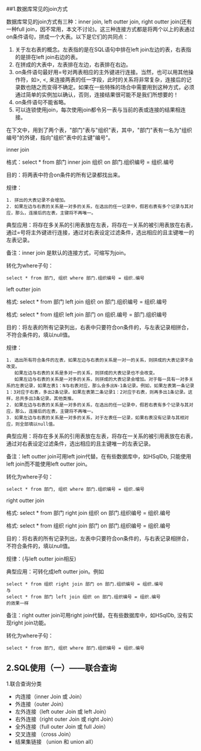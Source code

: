 ##1.数据库常见的join方式

数据库常见的join方式有三种：inner join, left outter join, right outter join(还有一种full join，因不常用，本文不讨论)。这三种连接方式都是将两个以上的表通过on条件语句，拼成一个大表。以下是它们的共同点：

  1. 关于左右表的概念。左表指的是在SQL语句中排在left join左边的表，右表指的是排在left join右边的表。
  2. 在拼成的大表中，左表排在左边，右表排在右边。
  3. on条件语句最好用=号对两表相应的主外键进行连接。当然，也可以用其他操作符，如>, <, 来连接两表的任一字段，此时的关系将非常复杂，连接后的记录数也随之而变得不确定。如果在一些特殊的场合中需要用到这种方式，必须通过简单的实例加以确认，否则，连接结果很可能不是我们所想要的！
  4. on条件语句不能省略。
  5. 可以连锁使用join，每次使用join都令另一表与当前的表或连接的结果相连接。


在下文中，用到了两个表，"部门"表与"组织"表，其中，"部门"表有一名为"组织编号"的外键，指向"组织"表中的主键"编号"。

inner join

  格式：select * from 部门 inner join 组织 on 部门.组织编号 = 组织.编号

  目的：将两表中符合on条件的所有记录都找出来。

  规律：

    1. 拼出的大表记录不会增加。
    2. 如果左边与右表的关系是一对多的关系，在选出的任一记录中，假若右表有多个记录与其对应，那么，连接后的左表，主键将不再唯一。

  典型应用：将存在多关系的引用表放在左表，将存在一关系的被引用表放在右表，通过=号将主外键进行连接，通过对右表设定过滤条件，选出相应的且主键唯一的左表记录。

  备注：inner join 是默认的连接方式，可缩写为join。

  转化为where子句：

    select * from 部门, 组织 where 部门.组织编号 = 组织.编号

 

left outter join

  格式: select * from 部门 left join 组织 on 部门.组织编号 = 组织.编号

  格式: select * from 组织 left join 部门 on 组织.编号 = 部门.组织编号

  目的：将左表的所有记录列出，右表中只要符合on条件的，与左表记录相拼合，不符合条件的，填以null值。

  规律：

    1. 选出所有符合条件的左表，如果左边与右表的关系是一对一的关系，则拼成的大表记录不会改变。
       如果左边与右表的关系是多对一的关系，则拼成的大表记录也不会改变。
       如果左边与右表的关系是一对多的关系，则拼成的大表记录会增加。对于每一具有一对多关系的左表记录，如果左表1：N与右表对应，那么会多出N-1条记录。例如，如果左表第一条记录1：3对应于右表，多出2条记录。如果左表第二条记录1：2对应于右表，则再多出1条记录。这样，总共多出3条记录。其他类推。
    2. 如果左边与右表的关系是一对多的关系，在选出的任一记录中，假若右表有多个记录与其对应，那么，连接后的左表，主键将不再唯一。
    3. 如果左边与右表的关系是一对多的关系，对于左表任一记录，如果右表没有记录与其相对应，则全部填以null值。

  典型应用：将存在多关系的引用表放在左表，将存在一关系的被引用表放在右表，通过对右表设定过滤条件，选出相应的且主键唯一的左表记录。

  备注：left outter join可用left join代替。在有些数据库中，如HSqlDb, 只能使用left join而不能使用left outter join。

  转化为where子句：

    select * from 部门, 组织 where 部门.组织编号 = 组织.编号


right outter join

  格式: select * from 部门 right join 组织 on 部门.组织编号 = 组织.编号

  格式: select * from 组织 right join 部门 on 部门.组织编号 = 组织.编号

  目的：将右表的所有记录列出，左表中只要符合on条件的，与右表记录相拼合，不符合条件的，填以null值。

  规律：(与left outter join相反)

  典型应用：可转化成left outter join。例如

    select * from 组织 right join 部门 on 部门.组织编号 = 组织.编号
    与
    select * from 部门 left join 组织 on 部门.组织编号 = 组织.编号
    的效果一样

  备注：right outter join可用right join代替。在有些数据库中，如HSqlDb, 没有实现right join功能。

  转化为where子句：

    select * from 部门, 组织 where 部门.组织编号 = 组织.编号

## 2.SQL使用（一）——联合查询
1.联合查询分类
* 内连接（inner Join 或 Join）
* 外连接（outer Join） 
* 左外连接（left outer Join 或 left Join）
* 右外连接（right outer Join 或 right Join）
* 全外连接（full outer Join 或 full Join）
* 交叉连接 （cross Join）
* 结果集链接 （union 和 union all）

